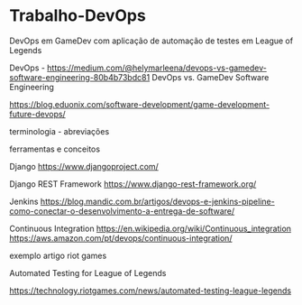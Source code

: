 # Trabalho-DevOps
DevOps em GameDev com aplicação de automação de testes em League of Legends

DevOps -
https://medium.com/@helymarleena/devops-vs-gamedev-software-engineering-80b4b73bdc81
DevOps vs. GameDev Software Engineering

https://blog.eduonix.com/software-development/game-development-future-devops/

terminologia - abreviações

ferramentas e conceitos

Django
https://www.djangoproject.com/

Django REST Framework
https://www.django-rest-framework.org/

Jenkins
https://blog.mandic.com.br/artigos/devops-e-jenkins-pipeline-como-conectar-o-desenvolvimento-a-entrega-de-software/

Continuous Integration
https://en.wikipedia.org/wiki/Continuous_integration
https://aws.amazon.com/pt/devops/continuous-integration/

exemplo artigo riot games

Automated Testing for League of Legends

https://technology.riotgames.com/news/automated-testing-league-legends

